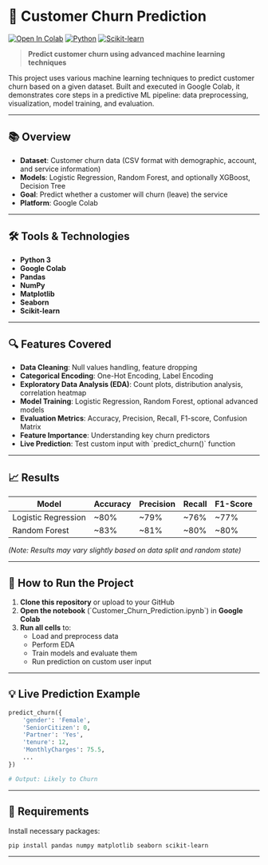 # 🔄 Customer Churn Prediction

[![Open In Colab](https://colab.research.google.com/assets/colab-badge.svg)](https://colab.research.google.com/github/yourusername/Customer-Churn-Prediction/blob/main/Customer_Churn_Prediction.ipynb)
[![Python](https://img.shields.io/badge/Python-3.7+-blue.svg)](https://www.python.org/downloads/)
[![Scikit-learn](https://img.shields.io/badge/Scikit--learn-Latest-orange.svg)](https://scikit-learn.org/)

> **Predict customer churn using advanced machine learning techniques**

This project uses various machine learning techniques to predict customer churn based on a given dataset. Built and executed in Google Colab, it demonstrates core steps in a predictive ML pipeline: data preprocessing, visualization, model training, and evaluation.

---

## 📚 Overview

- **Dataset**: Customer churn data (CSV format with demographic, account, and service information)
- **Models**: Logistic Regression, Random Forest, and optionally XGBoost, Decision Tree
- **Goal**: Predict whether a customer will churn (leave) the service
- **Platform**: Google Colab

---

## 🛠️ Tools & Technologies

- **Python 3**
- **Google Colab**
- **Pandas**
- **NumPy**
- **Matplotlib**
- **Seaborn**
- **Scikit-learn**

---

## 🔍 Features Covered

- **Data Cleaning**: Null values handling, feature dropping
- **Categorical Encoding**: One-Hot Encoding, Label Encoding
- **Exploratory Data Analysis (EDA)**: Count plots, distribution analysis, correlation heatmap
- **Model Training**: Logistic Regression, Random Forest, optional advanced models
- **Evaluation Metrics**: Accuracy, Precision, Recall, F1-score, Confusion Matrix
- **Feature Importance**: Understanding key churn predictors
- **Live Prediction**: Test custom input with \`predict_churn()\` function

---

## 📈 Results

| Model                | Accuracy | Precision | Recall | F1-Score |
|----------------------|----------|-----------|--------|----------|
| Logistic Regression  | ~80%     | ~79%      | ~76%   | ~77%     |
| Random Forest        | ~83%     | ~81%      | ~80%   | ~80%     |

*(Note: Results may vary slightly based on data split and random state)*

---

## 🚀 How to Run the Project

1. **Clone this repository** or upload to your GitHub
2. **Open the notebook** (\`Customer_Churn_Prediction.ipynb\`) in **Google Colab**
3. **Run all cells** to:
   - Load and preprocess data
   - Perform EDA
   - Train models and evaluate them
   - Run prediction on custom user input

---

## 💡 Live Prediction Example

```python
predict_churn({
    'gender': 'Female',
    'SeniorCitizen': 0,
    'Partner': 'Yes',
    'tenure': 12,
    'MonthlyCharges': 75.5,
    ...
})

# Output: Likely to Churn
```
---

## 🔧 Requirements

Install necessary packages:

```bash
pip install pandas numpy matplotlib seaborn scikit-learn
```

---

